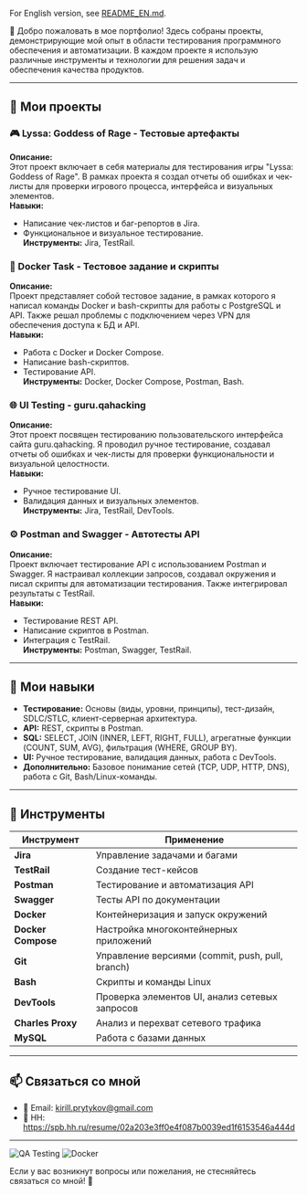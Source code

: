 For English version, see [README_EN.md](README_EN.md).


👋 Добро пожаловать в мое портфолио! Здесь собраны проекты, демонстрирующие мой опыт в области тестирования программного обеспечения и автоматизации. В каждом проекте я использую различные инструменты и технологии для решения задач и обеспечения качества продуктов.

---

## 📂 Мои проекты

### 🎮 Lyssa: Goddess of Rage - Тестовые артефакты
**Описание:**  
Этот проект включает в себя материалы для тестирования игры "Lyssa: Goddess of Rage". В рамках проекта я создал отчеты об ошибках и чек-листы для проверки игрового процесса, интерфейса и визуальных элементов.  
**Навыки:**  
- Написание чек-листов и баг-репортов в Jira.  
- Функциональное и визуальное тестирование.  
**Инструменты:** Jira, TestRail.

### 🐳 Docker Task - Тестовое задание и скрипты
**Описание:**  
Проект представляет собой тестовое задание, в рамках которого я написал команды Docker и bash-скрипты для работы с PostgreSQL и API. Также решал проблемы с подключением через VPN для обеспечения доступа к БД и API.  
**Навыки:**  
- Работа с Docker и Docker Compose.  
- Написание bash-скриптов.  
- Тестирование API.  
**Инструменты:** Docker, Docker Compose, Postman, Bash.

### 🌐 UI Testing - guru.qahacking
**Описание:**  
Этот проект посвящен тестированию пользовательского интерфейса сайта guru.qahacking. Я проводил ручное тестирование, создавал отчеты об ошибках и чек-листы для проверки функциональности и визуальной целостности.  
**Навыки:**  
- Ручное тестирование UI.  
- Валидация данных и визуальных элементов.  
**Инструменты:** Jira, TestRail, DevTools.

### ⚙️ Postman and Swagger - Автотесты API
**Описание:**  
Проект включает тестирование API с использованием Postman и Swagger. Я настраивал коллекции запросов, создавал окружения и писал скрипты для автоматизации тестирования. Также интегрировал результаты с TestRail.  
**Навыки:**  
- Тестирование REST API.  
- Написание скриптов в Postman.  
- Интеграция с TestRail.  
**Инструменты:** Postman, Swagger, TestRail.

---

## 🧠 Мои навыки
- **Тестирование:** Основы (виды, уровни, принципы), тест-дизайн, SDLC/STLC, клиент-серверная архитектура.  
- **API:** REST, скрипты в Postman.  
- **SQL:** SELECT, JOIN (INNER, LEFT, RIGHT, FULL), агрегатные функции (COUNT, SUM, AVG), фильтрация (WHERE, GROUP BY).  
- **UI:** Ручное тестирование, валидация данных, работа с DevTools.  
- **Дополнительно:** Базовое понимание сетей (TCP, UDP, HTTP, DNS), работа с Git, Bash/Linux-команды.

---

## 🧰 Инструменты
| Инструмент         | Применение                           |
|--------------------|--------------------------------------|
| **Jira**          | Управление задачами и багами         |
| **TestRail**      | Создание тест-кейсов   |
| **Postman**       | Тестирование и автоматизация API     |
| **Swagger**       | Тесты API по документации       |
| **Docker**        | Контейнеризация и запуск окружений   |
| **Docker Compose**| Настройка многоконтейнерных приложений |
| **Git**           | Управление версиями (commit, push, pull, branch)  |
| **Bash**          | Скрипты и команды Linux              |
| **DevTools**      | Проверка элементов UI, анализ сетевых запросов        |
| **Charles Proxy** | Анализ и перехват сетевого трафика              |
| **MySQL**         | Работа с базами данных    |

---

## 📫 Связаться со мной
- 📧 Email: kirill.prytykov@gmail.com
- 🔗 HH: https://spb.hh.ru/resume/02a203e3ff0e4f087b0039ed1f6153546a444d

---

![QA Testing](https://img.shields.io/badge/QA-Testing-brightgreen) ![Docker](https://img.shields.io/badge/Docker-orange)

Если у вас возникнут вопросы или пожелания, не стесняйтесь связаться со мной! 🚀
